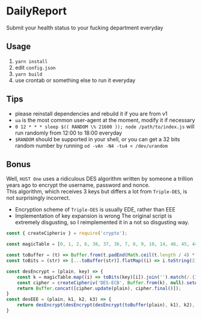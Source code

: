 # DailyReport
Submit your health status to your fucking department everyday

## Usage

1. `yarn install`
2. edit `config.json`
3. `yarn build`
4. use crontab or something else to run it everyday

## Tips

* please reinstall dependencies and rebuild it if you are from v1
* `ua` is the most common user-agent at the moment, modify it if necessary
* `0 12 * * * sleep $(( RANDOM \% 21600 )); node /path/to/index.js` will run randomly from 12:00 to 18:00 everyday
* `$RANDOM` should be supported in your shell, or you can get a 32 bits random number by running `od -vAn -N4 -tu4 < /dev/urandom`

## Bonus

Well, `HUST One` uses a ridiculous DES algorithm written by someone a trillion years ago to encrypt the username, password and nonce.  
This algorithm, which receives 3 keys but differs a lot from `Triple-DES`, is not surprisingly incorrect.  
* Encryption scheme of `Triple-DES` is usually EDE, rather than EEE
* Implementation of key expansion is wrong
The original script is extremely disgusting, so I reimplemented it in a not so disgusting way.  

```js
const { createCipheriv } = require('crypto');

const magicTable = [0, 1, 2, 6, 38, 37, 36, 7, 8, 9, 10, 14, 46, 45, 44, 15, 16, 17, 18, 22, 54, 53, 52, 23, 24, 25, 26, 30, 62, 61, 60, 31, 32, 33, 34, 35, 5, 4, 3, 39, 40, 41, 42, 43, 13, 12, 11, 47, 48, 49, 50, 51, 21, 20, 19, 55, 56, 57, 58, 59, 29, 28, 27, 63];

const toBuffer = (t) => Buffer.from(t.padEnd(Math.ceil(t.length / 4) * 4, '\0'), 'utf16le').swap16();
const toBits = (str) => [...toBuffer(str)].flatMap((i) => i.toString(2).padStart(8, '0').split('').map(Number));

const desEncrypt = (plain, key) => {
    const k = magicTable.map((i) => toBits(key)[i]).join('').match(/.{1,8}/g).map(i => parseInt(i, 2));
    const cipher = createCipheriv('DES-ECB', Buffer.from(k), null).setAutoPadding(false);
    return Buffer.concat([cipher.update(plain), cipher.final()]);
}
const desEEE = (plain, k1, k2, k3) => {
    return desEncrypt(desEncrypt(desEncrypt(toBuffer(plain), k1), k2), k3).toString('hex').toUpperCase();
}
```
